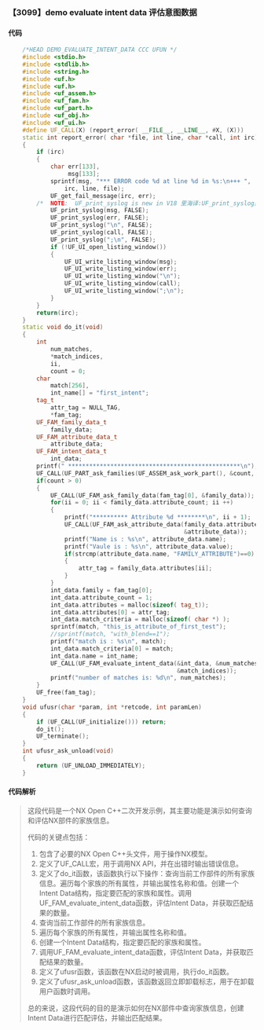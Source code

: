 ### 【3099】demo evaluate intent data 评估意图数据

#### 代码

```cpp
    /*HEAD DEMO_EVALUATE_INTENT_DATA CCC UFUN */  
    #include <stdio.h>  
    #include <stdlib.h>  
    #include <string.h>  
    #include <uf.h>  
    #include <uf.h>  
    #include <uf_assem.h>  
    #include <uf_fam.h>  
    #include <uf_part.h>  
    #include <uf_obj.h>  
    #include <uf_ui.h>  
    #define UF_CALL(X) (report_error( __FILE__, __LINE__, #X, (X)))  
    static int report_error( char *file, int line, char *call, int irc)  
    {  
        if (irc)  
        {  
            char err[133],  
                 msg[133];  
            sprintf(msg, "*** ERROR code %d at line %d in %s:\n+++ ",  
                irc, line, file);  
            UF_get_fail_message(irc, err);  
        /*  NOTE:  UF_print_syslog is new in V18 里海译:UF_print_syslog是V18版本新增的功能。 */  
            UF_print_syslog(msg, FALSE);  
            UF_print_syslog(err, FALSE);  
            UF_print_syslog("\n", FALSE);  
            UF_print_syslog(call, FALSE);  
            UF_print_syslog(";\n", FALSE);  
            if (!UF_UI_open_listing_window())  
            {  
                UF_UI_write_listing_window(msg);  
                UF_UI_write_listing_window(err);  
                UF_UI_write_listing_window("\n");  
                UF_UI_write_listing_window(call);  
                UF_UI_write_listing_window(";\n");  
            }  
        }  
        return(irc);  
    }  
    static void do_it(void)  
    {  
        int  
            num_matches,  
            *match_indices,  
            ii,  
            count = 0;  
        char  
            match[256],  
            int_name[] = "first_intent";  
        tag_t  
            attr_tag = NULL_TAG,  
            *fam_tag;  
        UF_FAM_family_data_t  
            family_data;  
        UF_FAM_attribute_data_t  
            attribute_data;  
        UF_FAM_intent_data_t  
            int_data;  
        printf(" *************************************************\n");  
        UF_CALL(UF_PART_ask_families(UF_ASSEM_ask_work_part(), &count, &fam_tag));  
        if(count > 0)  
        {  
            UF_CALL(UF_FAM_ask_family_data(fam_tag[0], &family_data));  
            for(ii = 0; ii < family_data.attribute_count; ii ++)  
            {  
                printf("********** Attribute %d ********\n", ii + 1);  
                UF_CALL(UF_FAM_ask_attribute_data(family_data.attributes[ii],  
                                                  &attribute_data));  
                printf("Name is : %s\n", attribute_data.name);  
                printf("Vaule is : %s\n", attribute_data.value);  
                if(strcmp(attribute_data.name, "FAMILY_ATTRIBUTE")==0)  
                {  
                    attr_tag = family_data.attributes[ii];  
                }  
            }  
            int_data.family = fam_tag[0];  
            int_data.attribute_count = 1;  
            int_data.attributes = malloc(sizeof( tag_t));  
            int_data.attributes[0] = attr_tag;  
            int_data.match_criteria = malloc(sizeof( char *) );  
            sprintf(match, "this_is_attribute_of_first_test");  
            //sprintf(match, "with_blend==1");  
            printf("match is : %s\n", match);  
            int_data.match_criteria[0] = match;  
            int_data.name = int_name;  
            UF_CALL(UF_FAM_evaluate_intent_data(&int_data, &num_matches,  
                                                &match_indices));  
            printf("number of matches is: %d\n", num_matches);  
        }  
        UF_free(fam_tag);  
    }  
    void ufusr(char *param, int *retcode, int paramLen)  
    {  
        if (UF_CALL(UF_initialize())) return;  
        do_it();  
        UF_terminate();  
    }  
    int ufusr_ask_unload(void)  
    {  
        return (UF_UNLOAD_IMMEDIATELY);  
    }

```

#### 代码解析

> 这段代码是一个NX Open C++二次开发示例，其主要功能是演示如何查询和评估NX部件的家族信息。
>
> 代码的关键点包括：
>
> 1. 包含了必要的NX Open C++头文件，用于操作NX模型。
> 2. 定义了UF_CALL宏，用于调用NX API，并在出错时输出错误信息。
> 3. 定义了do_it函数，该函数执行以下操作：查询当前工作部件的所有家族信息。遍历每个家族的所有属性，并输出属性名称和值。创建一个Intent Data结构，指定要匹配的家族和属性。调用UF_FAM_evaluate_intent_data函数，评估Intent Data，并获取匹配结果的数量。
> 4. 查询当前工作部件的所有家族信息。
> 5. 遍历每个家族的所有属性，并输出属性名称和值。
> 6. 创建一个Intent Data结构，指定要匹配的家族和属性。
> 7. 调用UF_FAM_evaluate_intent_data函数，评估Intent Data，并获取匹配结果的数量。
> 8. 定义了ufusr函数，该函数在NX启动时被调用，执行do_it函数。
> 9. 定义了ufusr_ask_unload函数，该函数返回立即卸载标志，用于在卸载用户函数时调用。
>
> 总的来说，这段代码的目的是演示如何在NX部件中查询家族信息，创建Intent Data进行匹配评估，并输出匹配结果。
>
